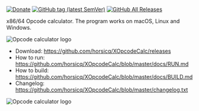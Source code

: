 [![Donate](https://img.shields.io/badge/Donate-PayPal-green.svg)](https://www.paypal.com/cgi-bin/webscr?cmd=_s-xclick&hosted_button_id=NF3FBD3KHMXDN)
[![GitHub tag (latest SemVer)](https://img.shields.io/github/tag/horsicq/XOpcodeCalc.svg)](https://github.com/horsicq/XOpcodeCalc/releases)
[![GitHub All Releases](https://img.shields.io/github/downloads/horsicq/XOpcodeCalc/total.svg)](https://github.com/horsicq/XOpcodeCalc/releases)

x86/64 Opcode calculator. The program works on macOS, Linux and Windows.

![Opcode calculator logo](https://github.com/horsicq/XOpcodeCalc/blob/master/mascots/XOpcodeCalc.png "Mascot")

* Download: https://github.com/horsicq/XOpcodeCalc/releases
* How to run: https://github.com/horsicq/XOpcodeCalc/blob/master/docs/RUN.md
* How to build: https://github.com/horsicq/XOpcodeCalc/blob/master/docs/BUILD.md
* Changelog: https://github.com/horsicq/XOpcodeCalc/blob/master/changelog.txt

![Opcode calculator logo](https://github.com/horsicq/XOpcodeCalc/blob/master/mascots/mascot.png "Mascot")
